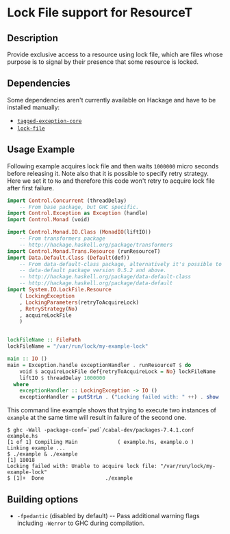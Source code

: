 Lock File support for ResourceT
===============================


Description
-----------

Provide exclusive access to a resource using lock file, which are files whose
purpose is to signal by their presence that some resource is locked.


Dependencies
------------

Some dependencies aren't currently available on Hackage and have to be
installed manually:

* [`tagged-exception-core`](https://github.com/trskop/tagged-exception)
* [`lock-file`](https://github.com/trskop/lock-file)


Usage Example
-------------

Following example acquires lock file and then waits `1000000` micro seconds
before releasing it. Note also that it is possible to specify retry strategy.
Here we set it to `No` and therefore this code won't retry to acquire lock file
after first failure.

```Haskell
import Control.Concurrent (threadDelay)
    -- From base package, but GHC specific.
import Control.Exception as Exception (handle)
import Control.Monad (void)

import Control.Monad.IO.Class (MonadIO(liftIO))
    -- From transformers package
    -- http://hackage.haskell.org/package/transformers
import Control.Monad.Trans.Resource (runResourceT)
import Data.Default.Class (Default(def))
    -- From data-default-class package, alternatively it's possible to use
    -- data-default package version 0.5.2 and above.
    -- http://hackage.haskell.org/package/data-default-class
    -- http://hackage.haskell.org/package/data-default
import System.IO.LockFile.Resource
    ( LockingException
    , LockingParameters(retryToAcquireLock)
    , RetryStrategy(No)
    , acquireLockFile
    )


lockFileName :: FilePath
lockFileName = "/var/run/lock/my-example-lock"

main :: IO ()
main = Exception.handle exceptionHandler . runResourceT $ do
    void $ acquireLockFile def{retryToAcquireLock = No} lockFileName
    liftIO $ threadDelay 1000000
  where
    exceptionHandler :: LockingException -> IO ()
    exceptionHandler = putStrLn . ("Locking failed with: " ++) . show
```

This command line example shows that trying to execute two instances of
`example` at the same time will result in failure of the second one.

```
$ ghc -Wall -package-conf=`pwd`/cabal-dev/packages-7.4.1.conf example.hs 
[1 of 1] Compiling Main             ( example.hs, example.o )
Linking example ...
$ ./example & ./example 
[1] 18018
Locking failed with: Unable to acquire lock file: "/var/run/lock/my-example-lock"
$ [1]+  Done                    ./example
```


Building options
----------------

* `-fpedantic` (disabled by default) --
  Pass additional warning flags including `-Werror` to GHC during compilation.
